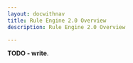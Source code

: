 ```yaml
---
layout: docwithnav
title: Rule Engine 2.0 Overview
description: Rule Engine 2.0 Overview

---
```


**TODO - write**.
